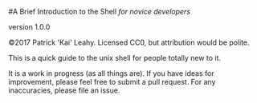 #A Brief Introduction to the Shell
*for novice developers* 

version 1.0.0

©2017 Patrick 'Kai' Leahy. Licensed CC0, but attribution would be polite.

This is a quick guide to the unix shell for people totally new to it.

It is a work in progress (as all things are). If you have ideas for improvement, please feel free to submit a pull request.
For any inaccuracies, please file an issue.

